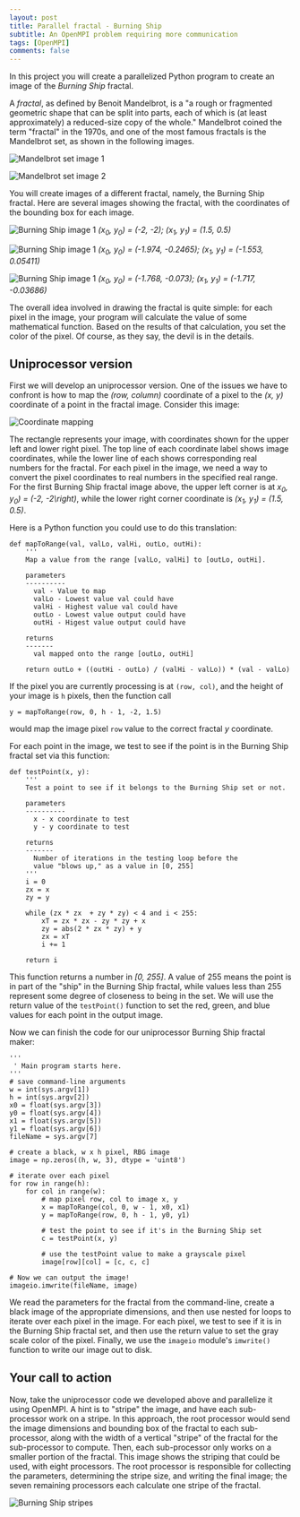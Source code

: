 ```yaml
---
layout: post
title: Parallel fractal - Burning Ship
subtitle: An OpenMPI problem requiring more communication
tags: [OpenMPI]
comments: false
---
```


In this project you will create a parallelized Python program to create an image of the *Burning Ship* fractal.

A *fractal*, as defined by Benoit Mandelbrot, is a "a rough or fragmented geometric shape that can be split into parts, each of which is (at least approximately) a reduced-size copy of the whole." Mandelbrot coined the term "fractal" in the 1970s, and one of the most famous fractals is the Mandelbrot set, as shown in the following images.

![Mandelbrot set image 1](../assets/img/img0.png)

![Mandelbrot set image 2](../assets/img/img1.png)

You will create images of a different fractal, namely, the Burning Ship fractal. Here are several images showing the fractal, with the coordinates of the bounding box for each image.

![Burning Ship image 1](../assets/img/img5.png)
*(x<sub>0</sub>, y<sub>0</sub>) = (-2, -2); (x<sub>1</sub>, y<sub>1</sub>) = (1.5, 0.5)*

![Burning Ship image 1](../assets/img/img6.png)
*(x<sub>0</sub>, y<sub>0</sub>) = (-1.974, -0.2465); (x<sub>1</sub>, y<sub>1</sub>) = (-1.553, 0.05411)*

![Burning Ship image 1](../assets/img/img7.png)
*(x<sub>0</sub>, y<sub>0</sub>) = (-1.768, -0.073); (x<sub>1</sub>, y<sub>1</sub>) = (-1.717, -0.03686)*

The overall idea involved in drawing the fractal is quite simple: for each pixel in the image, your program will calculate the value of some mathematical function. Based on the results of that calculation, you set the color of the pixel. Of course, as they say, the devil is in the details.

## Uniprocessor version

First we will develop an uniprocessor version. One of the issues we have to confront is how to map the *(row, column)* coordinate of a pixel to the *(x, y)* coordinate of a point in the fractal image. Consider this image:

![Coordinate mapping](../assets/img/coords.png)

The rectangle represents your image, with coordinates shown for the upper left and lower right pixel. The top line of each coordinate label shows image coordinates, while the lower line of each shows corresponding real numbers for the fractal. For each pixel in the image, we need a way to convert the pixel coordinates to real numbers in the specified real range. For the first Burning Ship fractal image above, the upper left corner is at *x<sub>0</sub>, y<sub>0</sub>) = (-2, -2\right)*, while the lower right corner coordinate is *(x<sub>1</sub>, y<sub>1</sub>) = (1.5, 0.5)*.

Here is a Python function you could use to do this translation:

```
def mapToRange(val, valLo, valHi, outLo, outHi):
    '''
    Map a value from the range [valLo, valHi] to [outLo, outHi].

    parameters
    ----------
      val - Value to map
      valLo - Lowest value val could have
      valHi - Highest value val could have
      outLo - Lowest value output could have
      outHi - Higest value output could have

    returns
    -------
      val mapped onto the range [outLo, outHi]

    return outLo + ((outHi - outLo) / (valHi - valLo)) * (val - valLo)
```

If the pixel you are currently processing is at `(row, col)`, and the height of your image is `h` pixels, then the function call

```
y = mapToRange(row, 0, h - 1, -2, 1.5)
```

would map the image pixel `row` value to the correct fractal *y* coordinate. 

For each point in the image, we test to see if the point is in the Burning Ship fractal set via this function:

```
def testPoint(x, y):
    '''
    Test a point to see if it belongs to the Burning Ship set or not.

    parameters
    ----------
      x - x coordinate to test
      y - y coordinate to test

    returns
    -------
      Number of iterations in the testing loop before the 
      value "blows up," as a value in [0, 255]
    '''
    i = 0
    zx = x
    zy = y 

    while (zx * zx  + zy * zy) < 4 and i < 255:
        xT = zx * zx - zy * zy + x
        zy = abs(2 * zx * zy) + y
        zx = xT
        i += 1

    return i
```

This function returns a number in *[0, 255]*. A value of 255 means the point is in part of the "ship" in the Burning Ship fractal, while values less than 255 represent some degree of closeness to being in the set. We will use the return value of the `testPoint()` function to set the red, green, and blue values for each point in the output image. 

Now we can finish the code for our uniprocessor Burning Ship fractal maker:

```
'''
 ' Main program starts here.
'''
# save command-line arguments
w = int(sys.argv[1])
h = int(sys.argv[2])
x0 = float(sys.argv[3])
y0 = float(sys.argv[4])
x1 = float(sys.argv[5])
y1 = float(sys.argv[6])
fileName = sys.argv[7]

# create a black, w x h pixel, RBG image
image = np.zeros((h, w, 3), dtype = 'uint8')

# iterate over each pixel
for row in range(h):
    for col in range(w):
        # map pixel row, col to image x, y
        x = mapToRange(col, 0, w - 1, x0, x1)
        y = mapToRange(row, 0, h - 1, y0, y1)

        # test the point to see if it's in the Burning Ship set
        c = testPoint(x, y)

        # use the testPoint value to make a grayscale pixel
        image[row][col] = [c, c, c]

# Now we can output the image!
imageio.imwrite(fileName, image)
```

We read the parameters for the fractal from the command-line, create a black image of the appropriate dimensions, and then use nested for loops to iterate over each pixel in the image. For each pixel, we test to see if it is in the Burning Ship fractal set, and then use the return value to set the gray scale color of the pixel. Finally, we use the `imageio` module's `imwrite()` function to write our image out to disk. 

## Your call to action

Now, take the uniprocessor code we developed above and parallelize it using OpenMPI. A hint is to "stripe" the image, and have each sub-processor work on a stripe. In this approach, the root processor would send the image dimensions and bounding box of the fractal to each sub-processor, along with the width of a vertical "stripe" of the fractal for the sub-processor to compute. Then, each sub-processor only works on a smaller portion of the fractal. This image shows the striping that could be used, with eight processors. The root processor is responsible for collecting the parameters, determining the stripe size, and writing the final image; the seven remaining processors each calculate one stripe of the fractal.

![Burning Ship stripes](../assets/img/bs2.png)
